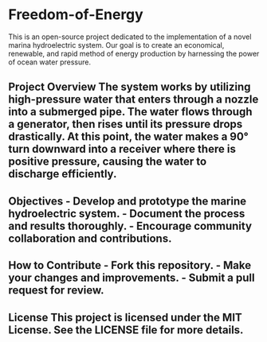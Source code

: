 # Freedom-of-Energy
This is an open-source project dedicated to the implementation of a novel marina hydroelectric system. Our goal is to create an economical, renewable, and rapid method of energy production by harnessing the power of ocean water pressure.
## Project Overview                                                                                                                The system works by utilizing high-pressure water that enters through a nozzle into a submerged pipe. The water flows through a generator, then rises until its pressure drops drastically. At this point, the water makes a 90° turn downward into a receiver where there is positive pressure, causing the water to discharge efficiently.
## Objectives                                                                                                                        - Develop and prototype the marine hydroelectric system.                                                                            - Document the process and results thoroughly.                                                                                      - Encourage community collaboration and contributions.
## How to Contribute                                                                                                                - Fork this repository.                                                                                                              - Make your changes and improvements.                                                                                                - Submit a pull request for review.
## License                                                                                                                        This project is licensed under the MIT License. See the LICENSE file for more details.
